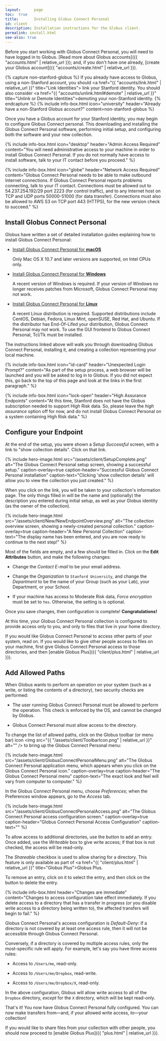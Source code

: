 ```yaml
---
layout:      page
toc:  true
title:       Installing Globus Connect Personal
id: client
description: Installation instructions for the Globus client.
permalink: install.html
see-also: true
---
```


Before you start working with Globus Connect Personal, you will need to have
logged in to Globus.  [Read more about Globus accounts]({{ "accounts.html" |
relative_url }}); and, if you don't have one already, [create your Globus
account]({{ "accounts/create.html" | relative_url }}).

{% capture non-stanford-globus %}
If you already have access to Globus, using a non-Stanford account, you should
<a href="{{ "accounts/link.html" | relative_url }}" title="Link Identities">
link your Stanford identity</a>.  You should also consider <a href="{{
"accounts/unlink.html#demote" | relative_url }}" title="Unlink or Demote
Identities">demoting your non-Stanford identity</a>.
{% endcapture %}
{% include info-box.html
   icon="university"
   header="Already have a non-Stanford Globus account?"
   content=non-stanford-globus
%}

Once you have a Globus account for your Stanford identity, you may begin to
configure Globus Connect personal.  This downloading and installing the Globus
Connect Personal software, performing initial setup, and configuring both the
software and your new collection.

{% include info-box.html
   icon="desktop"
   header="Admin Access Required"
   content="You will need administrative access to your machine in order to install Globus Connect Personal.  If you do not normally have access to install software, talk to your IT contact before you proceed."
%}

{% include info-box.html
   icon="globe"
   header="Network Access Required"
   content="Globus Connect Personal needs to be able to make outbound Internet connections.  If Globus Connect Personal reports problems connecting, talk to your IT contact.  Connections must be allowed out to 54.237.254.192/29 port 2223 (for control traffic), and to any Internet host on TCP and UDP ports 50000-51000 (for data transfer).  Connections must also be allowed to AWS S3 on TCP port 443 (HTTPS), for the new version check to succeed."
%}

## Install Globus Connect Personal

Globus have written a set of detailed installation guides explaining how to
install Globus Connect Personal:

* [Install Globus Connect Personal for **macOS**](https://docs.globus.org/how-to/globus-connect-personal-mac/)

  Only Mac OS X 10.7 and later versions are supported, on Intel CPUs only.

* [Install Globus Connect Personal for **Windows**](https://docs.globus.org/how-to/globus-connect-personal-windows/)

  A recent version of Windows is required.  If your version of Windows no
  longer receives patches from Microsoft, Globus Connect Personal may not work.

* [Install Globus Connect Personal for **Linux**](https://docs.globus.org/how-to/globus-connect-personal-linux/)

  A recent Linux distribution is required.  Supported distributions include
  CentOS, Debian, Fedora, Linux Mint, openSUSE, Red Hat, and Ubuntu.  If the
  distributor has End-Of-Lifed your distribution, Globus Connect Personal may
  not work.  To use the GUI frontend to Globus Connect Personal, Tcl/Tk must be
  installed.

The instructions linked above will walk you through downloading Globus Connect
Personal, installing it, and creating a collection representing your local
machine.

{% include info-box.html
   icon="id-card"
   header="Unexpected Login Prompt?"
   content="As part of the setup process, a web browser will be launched and you will be asked to log in to Globus.  If you did not expect this, go back to the top of this page and look at the links in the first paragraph."
%}

{% include info-box.html
   icon="lock-open"
   header="High Assurance Endpoints"
   content="At this time, Stanford does not have the Globus subscription needed to support High Risk data.  So, please leave the <em>high assurance</em> option off for now, and do not install Globus Connect Personal on a system containing High Risk data."
%}

## Configure your Endpoint

At the end of the setup, you were shown a _Setup Successful_ screen, with a
link to "show collection details".  Click on that link.

{% include hero-image.html
   src="/assets/client/SetupComplete.png"
   alt="The Globus Connect Personal setup screen, showing a successful setup."
   caption-overlay=true
   caption-header="Successful Globus Connect Personal installation"
   caption-text="Clicking 'show collection details' will allow you to view the collection you just created."
%}

When you click on the link, you will be taken to your collection's information
page.  The only things filled in will be the name and (optionally) the
description you entered during initial setup, as well as your Globus identity
(as the owner of the collection).

{% include hero-image.html
   src="/assets/client/New/NewEndpointOverview.png"
   alt="The collection overview screen, showing a newly-created personal collection."
   caption-overlay=true
   caption-header="A New Personal Collection"
   caption-text="The display name has been entered, and you are now ready to continue to the next step!"
%}

Most of the fields are empty, and a few should be filled in.  Click on the
**<i class="fas fa-pencil-alt"></i> Edit Attributes** button, and make the following changes:

* Change the _Contact E-mail_ to be your email address.

* Change the _Organization_ to `Stanford University`, and change the
  _Department_ to be the name of your Group (such as your Lab), your
  Department, or your School.

* If your machine has access to Moderate Risk data, _Force encryption_ must be
  set to `Yes`.  Otherwise, the setting is is optional.

Once you save changes, then configuration is complete!  **Congratulations!**

At this time, your Globus Connect Personal collection is configured to provide
access only to you, and only to files that live in your home directory.

If you would like Globus Connect Personal to access other parts of your system,
read on.  If you would like to give other people access to files on your
machine, first give Globus Connect Personal access to those directories, and
then [enable Globus Plus]({{ "client/plus.html" | relative_url }}).

## Add Allowed Paths

When Globus wants to perform an operation on your system (such as a write, or
listing the contents of a directory), two security checks are performed:

* The user running Globus Connect Personal must be allowed to perform the
  operation.  This check is enforced by the OS, and cannot be changed by
  Globus.

* Globus Connect Personal must allow access to the directory.

To change the list of allowed paths, click on the Globus toolbar (or menu bar)
icon <img src="{{ "/assets/client/ToolbarIcon.png" |
relative_url }}" alt="" /> to bring up the Globus Connect Personal menu:

{% include hero-image.html
   src="/assets/client/GlobusConnectPersonalMenu.png"
   alt="The Globus Connect Personal application menu, which appears when you click on the Globus Connect Personal icon."
   caption-overlay=true
   caption-header="The Globus Connect Personal menu"
   caption-text="The exact look and feel will vary from computer to computer."
%}

In the Globus Connect Personal menu, choose _Preferences_; when the Preferences
window appears, go to the _Access_ tab.

{% include hero-image.html
   src="/assets/client/GlobusConnectPersonalAccess.png"
   alt="The Globus Connect Personal access configuration screen."
   caption-overlay=true
   caption-header="Globus Connect Personal Access Configuration"
   caption-text=""
%}

To allow access to additional directories, use the <i class="fa fa-plus"
title="plus"></i> button to add an entry.  Once added, use the _Writeable_ box
to give write access; if that box is not checked, the access will be read-only.

The <em>Shareable</em> checkbox is used to allow sharing for a directory.  This
feature is only available as part of <a href="{{ "client/plus.html" |
relative_url }}" title="Globus Plus">Globus Plus</a>.

To remove an entry, click on it to select the entry, and then click on the <i
class="fa fa-minus" title="minus"></i> button to delete the entry.

{% include info-box.html
   header="Changes are immediate"
   content="Changes to access configuration take effect immediately.  If you delete access to a directory that has a transfer in progress (or you disable write access to a directory being written to), the affected transfers will begin to fail."
%}

Globus Connect Personal's access configuration is _Default-Deny_: If a
directory is not covered by at least one access rule, then it will not be
accessible through Globus Connect Personal.

Conversely, if a directory is covered by multiple access rules, only the
most-specific rule will apply.  For example, let's say you have three access
rules:

* Access to `/Users/me`, read-only.

* Access to `/Users/me/Dropbox`, read-write.

* Access to `/Users/me/Dropbox/X`, read-only.

In the above configuration, Globus will allow write access to all of the `Dropbox`
directory, _except_ for the `X` directory, which will be kept read-only.

That's it!  You now have Globus Connect Personal fully configured.  You can now
make transfers from—and, if your allowed write access, _to_—your collection!

If you would like to share files from your collection with other people, you
should now proceed to [enable Globus Plus]({{ "plus.html" | relative_url
}}).




